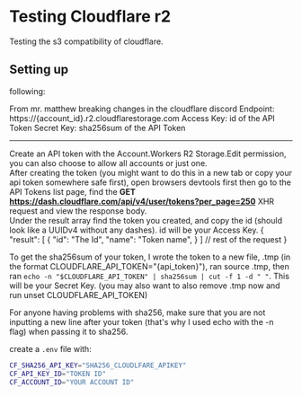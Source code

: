 # Testing Cloudflare r2
Testing the s3 compatibility of cloudflare.

## Setting up

following:

From mr. matthew breaking changes in the cloudflare discord
Endpoint: https://{account_id}.r2.cloudflarestorage.com
Access Key:  id of the API Token
Secret Key: sha256sum of the API Token

---

Create an API token with the Account.Workers R2 Storage.Edit permission, you can also choose to allow all accounts or just one.  
After creating the token (you might want to do this in a new tab or copy your api token somewhere safe first), 
open browsers devtools first then go to the API Tokens list page, find the **GET https://dash.cloudflare.com/api/v4/user/tokens?per_page=250** XHR request and view the response body.  
Under the result array find the token you created, and copy the id (should look like a UUIDv4 without any dashes).  id will be your Access Key.
{
	"result": [
		{
			"id": "The Id",
			"name": "Token name",
		}
	]
    // rest of the request
}

To get the sha256sum of your token, I wrote the token to a new file, .tmp (in the format CLOUDFLARE_API_TOKEN="{api_token}"), 
ran source .tmp, then ran `echo -n "$CLOUDFLARE_API_TOKEN" | sha256sum | cut -f 1 -d " "`.  This will be your Secret Key. (you may also want to also remove .tmp now and run unset CLOUDFLARE_API_TOKEN)

For anyone having problems with sha256, make sure that you are not inputting a new line after your token (that's why I used echo with the -n flag) when passing it to sha256.


create a `.env` file with:
```sh
CF_SHA256_API_KEY="SHA256_CLOUDLFARE_APIKEY"
CF_API_KEY_ID="TOKEN ID"
CF_ACCOUNT_ID="YOUR ACCOUNT ID"
```